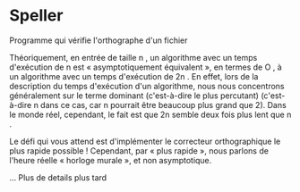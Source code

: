 # Speller
 Programme qui vérifie l'orthographe d'un fichier
 
Théoriquement, en entrée de taille n , un algorithme avec un temps d'exécution de n est « asymptotiquement équivalent », en termes de O , à un algorithme avec un temps d'exécution de 2n . En effet, lors de la description du temps d'exécution d'un algorithme, nous nous concentrons généralement sur le terme dominant (c'est-à-dire le plus percutant) (c'est-à-dire n dans ce cas, car n pourrait être beaucoup plus grand que 2). Dans le monde réel, cependant, le fait est que 2n semble deux fois plus lent que n .

Le défi qui vous attend est d'implémenter le correcteur orthographique le plus rapide possible ! Cependant, par « plus rapide », nous parlons de l'heure réelle « horloge murale », et non asymptotique.

 ... Plus de details plus tard
